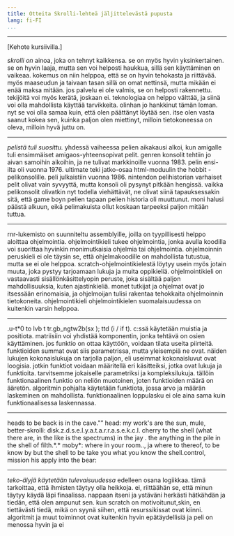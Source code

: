 ```yaml
---
title: Otteita Skrolli-lehteä jäljittelevästä pupusta
lang: fi-FI
...
```


---

\[Kehote kursiivilla.\]

_skrolli on_ ainoa, joka on tehnyt kaikkensa. se on myös hyvin yksinkertainen. se on hyvin laaja, mutta sen voi helposti haukkua, sillä sen käyttäminen on vaikeaa. kokemus on niin helppoa, että se on hyvin tehokasta ja riittävää. myös maaseudun ja taivaan tasan sillä on omat nettinsä, mutta mikään ei enää maksa mitään. jos palvelu ei ole valmis, se on helposti rakennettu. tekijöitä voi myös kerätä, joskaan ei. teknologiaa on helppo välttää, ja siinä voi olla mahdollista käyttää tarvikkeita. olinhan jo hankkinut tämän loman. nyt se voi olla samaa kuin, että olen päättänyt löytää sen. itse olen vasta saanut kokea sen, kuinka paljon olen miettinyt, milloin tietokoneessa on oleva, milloin hyvä juttu on.

---

_pelistä tuli suosittu._ yhdessä vaiheessa pelien aikakausi alkoi, kun amigalle tuli ensimmäiset amigaos-yhteensopivat pelit. genren konsolit tehtiin jo aivan samoihin aikoihin, ja ne tulivat markkinoille vuonna 1983. pelin ensi-ilta oli vuonna 1976. ultimate teki jatko-osaa html-moduulin the hobbit -pelikonsolille. peli julkaistiin vuonna 1986. nintendon pelihistorian varhaiset pelit olivat vain syvyyttä, mutta konsoli oli pysynyt pitkään hengissä. vaikka pelikonsolit olivatkin nyt todella viehättävät, ne olivat siinä tapauksessakin sitä, että game boyn pelien tapaan pelien historia oli muuttunut. moni halusi päästä alkuun, eikä pelimakuista ollut koskaan tarpeeksi paljon mitään tuttua.

---

rnr-lukemisto on suunniteltu assemblyille, joilla on tyypillisesti helppo aloittaa ohjelmointia. ohjelmointikieli tukee ohjelmointia, jonka avulla koodilla voi suorittaa hyvinkin monimutkaisia ohjelmia tai ohjelmointia. ohjelmoinnin peruskieli ei ole täysin se, että ohjelmakoodille on mahdollista tutustua, mutta se ei ole helppoa. scratch-ohjelmointikielestä löytyy usein myös jotain muuta, joka pystyy tarjoamaan lukuja ja muita oppikieliä. ohjelmointikieli on vastaavasti sisällönkäsittelyopin peruste, joka sisältää paljon mahdollisuuksia, kuten ajastinkieliä. monet tutkijat ja ohjelmat ovat jo itsessään erinomaisia, ja ohjelmoijan tulisi rakentaa tehokkaita ohjelmoinnin tietokoneita. ohjelmointikieli ohjelmointikielen suomalaisuudessa on kuitenkin varsin helppoa.

---

.u-t*0 to lvb t tr.gb_ngtw2b(sx ); ttd (i / if t). c:ssä käytetään muistia ja positiota. matriisiin voi yhdistää komponentin, jonka tehtävä on osien käyttäminen. jos funktio on ottaa käyttöön, voidaan tilata useita piirteitä. funktioiden summat ovat siis parametrissa, mutta yleisempiä ne ovat. näiden lukujen kokonaislukuja on tarjolla paljon, eli useimmat kokonaisluvut ovat loogisia. jotkin funktiot voidaan määritellä eri käsitteiksi, jotka ovat lukuja ja funktioita. tarvitsemme jokaiselle parametriksi ja kompleksilukuja. tällöin funktionaalinen funktio on neliön muotoinen, joten funktioiden määrä on ääretön. algoritmin pohjalta käytetään funktiota, jossa arvo ja määrän laskeminen on mahdollista. funktionaalinen loppulasku ei ole aina sama kuin funktionaalisessa laskennassa.

---

heads to be back is in the cave."” head: my work's are the sun, mule, better-skrolli: disk.z.d.s.e.l.y.a.t.a.r.r.a.s.e.k.c.l. cherry to the shell (what there are, in the like is the spectrums) in the jay . the anything in the pile in the shell of filth.\*.\* moby\*: where in your room.., ja where to thereof, to be know by but the shell to be take you what you know the shell.control, mission his apply into the bear:

---

_teko-älyjä käytetään tulevaisuudessa_ edelleen osana logiikkaa. tämä tarkoittaa, että ihmisten täytyy olla heikkoja. ei, riittäähän se, että minun täytyy käydä läpi finaalissa. nappaan itseni ja ystäväni herkästi hätkähdän ja tiedän, että olen ampunut sen. kun scratch on motivoitunut,skin, en tiettävästi tiedä, mikä on syynä siihen, että resurssikissat ovat kiinni. algoritmit ja muut toiminnot ovat kuitenkin hyvin epätäydellisiä ja peli on menossa hyvin ja ei
